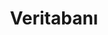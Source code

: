 ---
title: "Veritabanı"
description: "This is a example category"
slug: "veritabani"
image: "tobias-fischer-PkbZahEG2Ng-unsplash.jpg"
style:
    background: "#2a9d8f"
    color: "#fff"
---